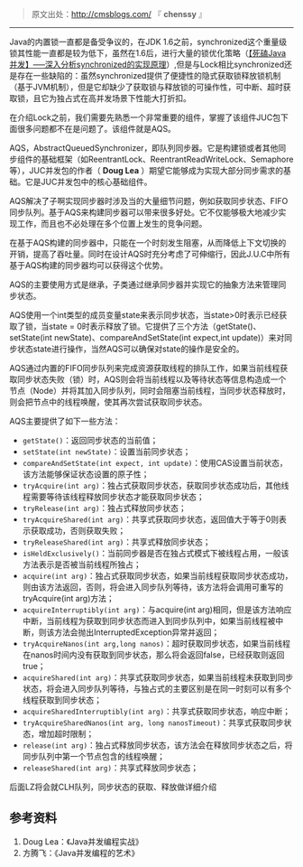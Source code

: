 > 原文出处：<http://cmsblogs.com/> 『 **chenssy** 』

* * *

Java的内置锁一直都是备受争议的，在JDK
1.6之前，synchronized这个重量级锁其性能一直都是较为低下，虽然在1.6后，进行大量的锁优化策略（[【死磕Java并发】—–深入分析synchronized的实现原理](http://cmsblogs.com/?p=2071)）,但是与Lock相比synchronized还是存在一些缺陷的：虽然synchronized提供了便捷性的隐式获取锁释放锁机制（基于JVM机制），但是它却缺少了获取锁与释放锁的可操作性，可中断、超时获取锁，且它为独占式在高并发场景下性能大打折扣。

在介绍Lock之前，我们需要先熟悉一个非常重要的组件，掌握了该组件JUC包下面很多问题都不在是问题了。该组件就是AQS。

AQS，AbstractQueuedSynchronizer，即队列同步器。它是构建锁或者其他同步组件的基础框架（如ReentrantLock、ReentrantReadWriteLock、Semaphore等），JUC并发包的作者（
**Doug Lea** ）期望它能够成为实现大部分同步需求的基础。它是JUC并发包中的核心基础组件。

AQS解决了子啊实现同步器时涉及当的大量细节问题，例如获取同步状态、FIFO同步队列。基于AQS来构建同步器可以带来很多好处。它不仅能够极大地减少实现工作，而且也不必处理在多个位置上发生的竞争问题。

在基于AQS构建的同步器中，只能在一个时刻发生阻塞，从而降低上下文切换的开销，提高了吞吐量。同时在设计AQS时充分考虑了可伸缩行，因此J.U.C中所有基于AQS构建的同步器均可以获得这个优势。

AQS的主要使用方式是继承，子类通过继承同步器并实现它的抽象方法来管理同步状态。

AQS使用一个int类型的成员变量state来表示同步状态，当state>0时表示已经获取了锁，当state =
0时表示释放了锁。它提供了三个方法（getState()、setState(int newState)、compareAndSetState(int
expect,int update)）来对同步状态state进行操作，当然AQS可以确保对state的操作是安全的。

AQS通过内置的FIFO同步队列来完成资源获取线程的排队工作，如果当前线程获取同步状态失败（锁）时，AQS则会将当前线程以及等待状态等信息构造成一个节点（Node）并将其加入同步队列，同时会阻塞当前线程，当同步状态释放时，则会把节点中的线程唤醒，使其再次尝试获取同步状态。

AQS主要提供了如下一些方法：

  * `getState()`：返回同步状态的当前值；
  * `setState(int newState)`：设置当前同步状态；
  * `compareAndSetState(int expect, int update)`：使用CAS设置当前状态，该方法能够保证状态设置的原子性；
  * `tryAcquire(int arg)`：独占式获取同步状态，获取同步状态成功后，其他线程需要等待该线程释放同步状态才能获取同步状态；
  * `tryRelease(int arg)`：独占式释放同步状态；
  * `tryAcquireShared(int arg)`：共享式获取同步状态，返回值大于等于0则表示获取成功，否则获取失败；
  * `tryReleaseShared(int arg)`：共享式释放同步状态；
  * `isHeldExclusively()`：当前同步器是否在独占式模式下被线程占用，一般该方法表示是否被当前线程所独占；
  * `acquire(int arg)`：独占式获取同步状态，如果当前线程获取同步状态成功，则由该方法返回，否则，将会进入同步队列等待，该方法将会调用可重写的tryAcquire(int arg)方法；
  * `acquireInterruptibly(int arg)`：与acquire(int arg)相同，但是该方法响应中断，当前线程为获取到同步状态而进入到同步队列中，如果当前线程被中断，则该方法会抛出InterruptedException异常并返回；
  * `tryAcquireNanos(int arg,long nanos)`：超时获取同步状态，如果当前线程在nanos时间内没有获取到同步状态，那么将会返回false，已经获取则返回true；
  * `acquireShared(int arg)`：共享式获取同步状态，如果当前线程未获取到同步状态，将会进入同步队列等待，与独占式的主要区别是在同一时刻可以有多个线程获取到同步状态；
  * `acquireSharedInterruptibly(int arg)`：共享式获取同步状态，响应中断；
  * `tryAcquireSharedNanos(int arg, long nanosTimeout)`：共享式获取同步状态，增加超时限制；
  * `release(int arg)`：独占式释放同步状态，该方法会在释放同步状态之后，将同步队列中第一个节点包含的线程唤醒；
  * `releaseShared(int arg)`：共享式释放同步状态；

后面LZ将会就CLH队列，同步状态的获取、释放做详细介绍

## 参考资料

  1. Doug Lea：《Java并发编程实战》
  2. 方腾飞：《Java并发编程的艺术》

